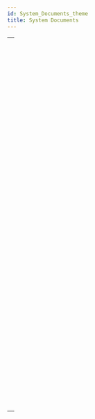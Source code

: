 ```yaml
---
id: System_Documents_theme
title: System Documents
---
```



||
|---|
|[<!-- INCLUDE #_command_.Append document.Syntax -->](../../commands-legacy/append-document.md)<br/>|
|[<!-- INCLUDE #_command_.CLOSE DOCUMENT.Syntax -->](../../commands-legacy/close-document.md)<br/>|
|[<!-- INCLUDE #_command_.Convert path POSIX to system.Syntax -->](../../commands-legacy/convert-path-posix-to-system.md)<br/>|
|[<!-- INCLUDE #_command_.Convert path system to POSIX.Syntax -->](../../commands-legacy/convert-path-system-to-posix.md)<br/>|
|[<!-- INCLUDE #_command_.COPY DOCUMENT.Syntax -->](../../commands-legacy/copy-document.md)<br/>|
|[<!-- INCLUDE #_command_.CREATE ALIAS.Syntax -->](../../commands-legacy/create-alias.md)<br/>|
|[<!-- INCLUDE #_command_.Create document.Syntax -->](../../commands-legacy/create-document.md)<br/>|
|[<!-- INCLUDE #_command_.CREATE FOLDER.Syntax -->](../../commands-legacy/create-folder.md)<br/>|
|[<!-- INCLUDE #_command_.DELETE DOCUMENT.Syntax -->](../../commands-legacy/delete-document.md)<br/>|
|[<!-- INCLUDE #_command_.DELETE FOLDER.Syntax -->](../../commands-legacy/delete-folder.md)<br/>|
|[<!-- INCLUDE #_command_.DOCUMENT LIST.Syntax -->](../../commands-legacy/document-list.md)<br/>|
|[<!-- INCLUDE #_command_.Document to text.Syntax -->](../../commands-legacy/document-to-text.md)<br/>|
|[<!-- INCLUDE #_command_.FOLDER LIST.Syntax -->](../../commands-legacy/folder-list.md)<br/>|
|[<!-- INCLUDE #_command_.GET DOCUMENT ICON.Syntax -->](../../commands-legacy/get-document-icon.md)<br/>|
|[<!-- INCLUDE #_command_.Get document position.Syntax -->](../../commands-legacy/get-document-position.md)<br/>|
|[<!-- INCLUDE #_command_.GET DOCUMENT PROPERTIES.Syntax -->](../../commands-legacy/get-document-properties.md)<br/>|
|[<!-- INCLUDE #_command_.Get document size.Syntax -->](../../commands-legacy/get-document-size.md)<br/>|
|[<!-- INCLUDE #_command_.Localized document path.Syntax -->](../../commands-legacy/localized-document-path.md)<br/>|
|[<!-- INCLUDE #_command_.MOVE DOCUMENT.Syntax -->](../../commands-legacy/move-document.md)<br/>|
|[<!-- INCLUDE #_command_.Object to path.Syntax -->](../../commands-legacy/object-to-path.md)<br/>|
|[<!-- INCLUDE #_command_.Open document.Syntax -->](../../commands-legacy/open-document.md)<br/>|
|[<!-- INCLUDE #_command_.Path to object.Syntax -->](../../commands-legacy/path-to-object.md)<br/>|
|[<!-- INCLUDE #_command_.RESOLVE ALIAS.Syntax -->](../../commands-legacy/resolve-alias.md)<br/>|
|[<!-- INCLUDE #_command_.Select document.Syntax -->](../../commands-legacy/select-document.md)<br/>|
|[<!-- INCLUDE #_command_.Select folder.Syntax -->](../../commands-legacy/select-folder.md)<br/>|
|[<!-- INCLUDE #_command_.SET DOCUMENT POSITION.Syntax -->](../../commands-legacy/set-document-position.md)<br/>|
|[<!-- INCLUDE #_command_.SET DOCUMENT PROPERTIES.Syntax -->](../../commands-legacy/set-document-properties.md)<br/>|
|[<!-- INCLUDE #_command_.SET DOCUMENT SIZE.Syntax -->](../../commands-legacy/set-document-size.md)<br/>|
|[<!-- INCLUDE #_command_.SHOW ON DISK.Syntax -->](../../commands-legacy/show-on-disk.md)<br/>|
|[<!-- INCLUDE #_command_.Test path name.Syntax -->](../../commands-legacy/test-path-name.md)<br/>|
|[<!-- INCLUDE #_command_.TEXT TO DOCUMENT.Syntax -->](../../commands-legacy/text-to-document.md)<br/>|
|[<!-- INCLUDE #_command_.VOLUME ATTRIBUTES.Syntax -->](../../commands-legacy/volume-attributes.md)<br/>|
|[<!-- INCLUDE #_command_.VOLUME LIST.Syntax -->](../../commands-legacy/volume-list.md)<br/>|
